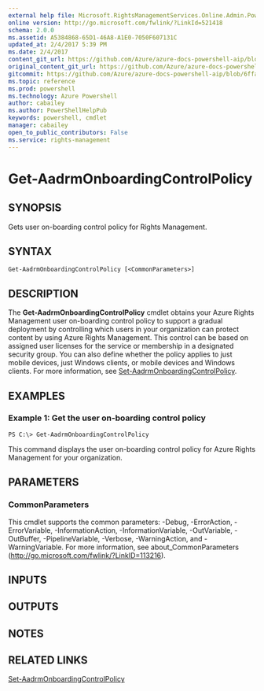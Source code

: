 ```yaml
---
external help file: Microsoft.RightsManagementServices.Online.Admin.PowerShell.dll-Help.xml
online version: http://go.microsoft.com/fwlink/?LinkId=521418
schema: 2.0.0
ms.assetid: A5384868-65D1-46A8-A1E0-7050F607131C
updated_at: 2/4/2017 5:39 PM
ms.date: 2/4/2017
content_git_url: https://github.com/Azure/azure-docs-powershell-aip/blob/live/Azure%20Information%20Protection/AADRM/vlatest/Get-AadrmOnboardingControlPolicy.md
original_content_git_url: https://github.com/Azure/azure-docs-powershell-aip/blob/live/Azure%20Information%20Protection/AADRM/vlatest/Get-AadrmOnboardingControlPolicy.md
gitcommit: https://github.com/Azure/azure-docs-powershell-aip/blob/6ffafc7c33a2088f5b1357f508b53e2bb981e987/Azure%20Information%20Protection/AADRM/vlatest/Get-AadrmOnboardingControlPolicy.md
ms.topic: reference
ms.prod: powershell
ms.technology: Azure Powershell
author: cabailey
ms.author: PowerShellHelpPub
keywords: powershell, cmdlet
manager: cabailey
open_to_public_contributors: False
ms.service: rights-management
---
```


# Get-AadrmOnboardingControlPolicy

## SYNOPSIS
Gets user on-boarding control policy for Rights Management.

## SYNTAX

```
Get-AadrmOnboardingControlPolicy [<CommonParameters>]
```

## DESCRIPTION
The **Get-AadrmOnboardingControlPolicy** cmdlet obtains your Azure Rights Management user on-boarding control policy to support a gradual deployment by controlling which users in your organization can protect content by using Azure Rights Management.
This control can be based on assigned user licenses for the service or membership in a designated security group.
You can also define whether the policy applies to just mobile devices, just Windows clients, or mobile devices and Windows clients.
For more information, see [Set-AadrmOnboardingControlPolicy](./Set-AadrmOnboardingControlPolicy.md).

## EXAMPLES

### Example 1: Get the user on-boarding control policy
```
PS C:\> Get-AadrmOnboardingControlPolicy
```

This command displays the user on-boarding control policy for Azure Rights Management for your organization.

## PARAMETERS

### CommonParameters
This cmdlet supports the common parameters: -Debug, -ErrorAction, -ErrorVariable, -InformationAction, -InformationVariable, -OutVariable, -OutBuffer, -PipelineVariable, -Verbose, -WarningAction, and -WarningVariable. For more information, see about_CommonParameters (http://go.microsoft.com/fwlink/?LinkID=113216).

## INPUTS

## OUTPUTS

## NOTES

## RELATED LINKS

[Set-AadrmOnboardingControlPolicy](xref:AADRM/vlatest/Set-AadrmOnboardingControlPolicy.md)
